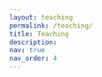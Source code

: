 ```yaml
---
layout: teaching 
permalink: /teaching/
title: Teaching
description: 
nav: true
nav_order: 4 
---
```


